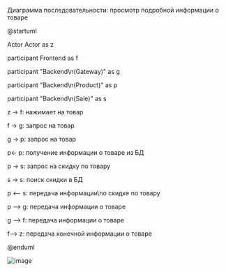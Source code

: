 Диаграмма последовательности: просмотр подробной информации о товаре

@startuml

Actor Actor as z

participant Frontend as f

participant "Backend\n(Gateway)" as g

participant "Backend\n(Product)" as p

participant "Backend\n(Sale)" as s

z -> f: нажимает на товар

f -> g: запрос на товар

g -> p: запрос на товар

p<- p: получение информации о товаре из БД

p -> s: запрос на скидку по товару

s -> s: поиск скидки в БД

p <-- s: передача информации\nо скидке по товару



p --> g: передача информации о товаре

g --> f: передача информации о товаре


f--> z: передача конечной информации о товаре

@enduml

![image](https://user-images.githubusercontent.com/104089098/164285803-445214bd-ead1-4c7d-995c-167dcbcac056.png)
